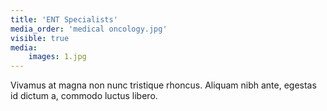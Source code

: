 ```yaml
---
title: 'ENT Specialists'
media_order: 'medical oncology.jpg'
visible: true
media:
    images: 1.jpg
---
```


Vivamus at magna non nunc tristique rhoncus. Aliquam nibh ante, egestas id dictum a, commodo luctus libero.
